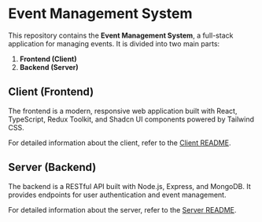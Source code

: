 # Event Management System

This repository contains the **Event Management System**, a full-stack application for managing events. It is divided into two main parts:

1. **Frontend (Client)**
2. **Backend (Server)**

## Client (Frontend)

The frontend is a modern, responsive web application built with React, TypeScript, Redux Toolkit, and Shadcn UI components powered by Tailwind CSS.

For detailed information about the client, refer to the [Client README](./client/README.md).

## Server (Backend)

The backend is a RESTful API built with Node.js, Express, and MongoDB. It provides endpoints for user authentication and event management.

For detailed information about the server, refer to the [Server README](./server/README.md).
